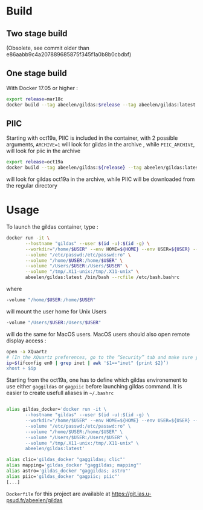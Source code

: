 # Build

## Two stage build
(Obsolete, see commit older than e86aabb9c4a207889685875f345f1a0b8b0cbdbf) 

## One stage build

With Docker 17.05 or higher :

```bash
export release=mar18c
docker build --tag abeelen/gildas:$release --tag abeelen/gildas:latest --build-arg release=$release -f Dockerfile .
```

## PIIC

Starting with oct19a, PIIC is included in the container, with 2 possible arguments, `ARCHIVE=1` will look for gildas in the archive , while `PIIC_ARCHIVE`, will look for piic in the archive

```bash
export release=oct19a
docker build --tag abeelen/gildas:${release} --tag abeelen/gildas:latest --build-arg ARCHIVE=1 --build-arg release=$release -f Dockerfile .
```
will look for gildas oct19a in the archive, while PIIC will be downloaded from the regular directory

# Usage

To launch the gildas container, type :

```bash
docker run -it \
       --hostname "gildas" --user $(id -u):$(id -g) \
       --workdir="/home/$USER" --env HOME=${HOME} --env USER=${USER} --env DISPLAY=${DISPLAY} \
       --volume "/etc/passwd:/etc/passwd:ro" \
       --volume "/home/$USER:/home/$USER" \
       --volume "/Users/$USER:/Users/$USER" \
       --volume "/tmp/.X11-unix:/tmp/.X11-unix" \
       abeelen/gildas:latest /bin/bash --rcfile /etc/bash.bashrc
```

where
```bash
-volume "/home/$USER:/home/$USER" 
```
will mount the user home for Unix Users
```bash
-volume "/Users/$USER:/Users/$USER"
```
will do the same for MacOS users. MacOS users should also open remote display access : 

```bash
open -a XQuartz
# (In the XQuartz preferences, go to the “Security” tab and make sure you’ve got “Allow connections from network clients” ticked)
ip=$(ifconfig en0 | grep inet | awk '$1=="inet" {print $2}’)
xhost + $ip
```



Starting from the oct19a, one has to define which gildas environement to use either `gaggildas` or `gagpiic` before launching gildas command. It is easier to create usefull aliases in `~/.bashrc`

```bash

alias gildas_docker='docker run -it \
       --hostname "gildas" --user $(id -u):$(id -g) \
       --workdir="/home/$USER" --env HOME=${HOME} --env USER=${USER} --env DISPLAY=${DISPLAY} \
       --volume "/etc/passwd:/etc/passwd:ro" \
       --volume "/home/$USER:/home/$USER" \
       --volume "/Users/$USER:/Users/$USER" \
       --volume "/tmp/.X11-unix:/tmp/.X11-unix" \
       abeelen/gildas:latest'

alias clic='gildas_docker "gaggildas; clic"'
alias mapping='gildas_docker "gaggildas; mapping"'
alias astro='gildas_docker "gaggildas; astro"'
alias piic='gildas_docker "gagpiic; piic"'
[...]
```

`Dockerfile` for this project are available at https://git.ias.u-psud.fr/abeelen/gildas
